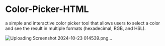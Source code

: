 # Color-Picker-HTML
a simple and interactive color picker tool that allows users to select a color and see the result in multiple formats (hexadecimal, RGB, and HSL).


![Uploading Screenshot 2024-10-23 014539.png…]()
